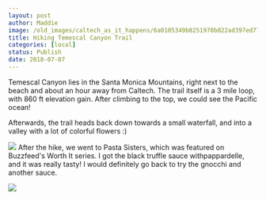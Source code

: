 ```yaml
---
layout: post
author: Maddie
image: /old_images/caltech_as_it_happens/6a0105349b8251970b022ad397ed77200b.jpg
title: Hiking Temescal Canyon Trail
categories: [local]
status: Publish
date: 2018-07-07
---
```


Temescal Canyon lies in the Santa Monica Mountains, right next to the beach and about an hour away from Caltech. The trail itself is a 3 mile loop, with 860 ft elevation gain. After climbing to the top, we could see the Pacific ocean!

Afterwards, the trail heads back down towards a small waterfall, and into a valley with a lot of colorful flowers :)


![](/old_images/caltech_as_it_happens/6a0105349b8251970b022ad397ed73200b.jpg)
After the hike, we went to Pasta Sisters, which was featured on Buzzfeed's Worth It series. I got the black truffle sauce withpappardelle, and it was really tasty! I would definitely go back to try the gnocchi and another sauce.


![](/old_images/6a01b8d28f2857970c022ad397ed8a200b-pi.jpg)
